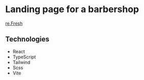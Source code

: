 # Landing page for a barbershop

[re.Fresh](https://barber-refresh.ru)

## Technologies

+ React
+ TypeScript
+ Tailwind
+ Scss
+ Vite